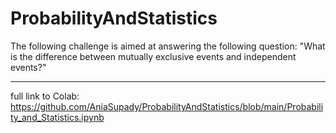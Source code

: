 # ProbabilityAndStatistics
The following challenge is aimed at answering the following question:  "What is the difference between mutually exclusive events and independent events?"

----
full link to Colab: https://github.com/AniaSupady/ProbabilityAndStatistics/blob/main/Probability_and_Statistics.ipynb

